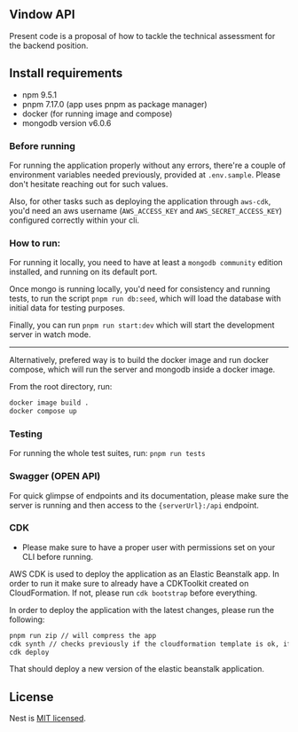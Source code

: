 ## Vindow API

Present code is a proposal of how to tackle the technical assessment for the backend position. 

## Install requirements 

- npm 9.5.1
- pnpm 7.17.0 (app uses pnpm as package manager)
- docker (for running image and compose)
- mongodb version v6.0.6

### Before running 

For running the application properly without any errors, there're a couple of environment variables needed previously, provided at `.env.sample`. Please don't hesitate reaching out for such values.

Also, for other tasks such as deploying the application through `aws-cdk`, you'd need an aws username (`AWS_ACCESS_KEY` and `AWS_SECRET_ACCESS_KEY`) configured correctly within your cli.

### How to run:

For running it locally, you need to have at least a `mongodb community` edition installed, and running on its default port. 

Once mongo is running locally, you'd need for consistency and running tests, to run the script `pnpm run db:seed`, which will load the database with initial data for testing purposes. 

Finally, you can run `pnpm run start:dev` which will start the development server in watch mode. 

------

Alternatively, prefered way is to build the docker image and run docker compose, which will run the server and mongodb inside a docker image.

From the root directory, run: 

```bash
docker image build .
docker compose up
```

### Testing 

For running the whole test suites, run: 
`pnpm run tests`

### Swagger (OPEN API)

For quick glimpse of endpoints and its documentation, please make sure the server is running and then access to the `{serverUrl}:/api` endpoint.

### CDK 

* Please make sure to have a proper user with permissions set on your CLI before running.

AWS CDK is used to deploy the application as an Elastic Beanstalk app. In order to run it make sure to already have a CDKToolkit created on CloudFormation. If not, please run `cdk bootstrap` before everything. 

In order to deploy the application with the latest changes, please run the following: 

```bash 
pnpm run zip // will compress the app
cdk synth // checks previously if the cloudformation template is ok, if not errors will arise here, similar to a build process
cdk deploy
```

That should deploy a new version of the elastic beanstalk application. 

## License

Nest is [MIT licensed](LICENSE).
